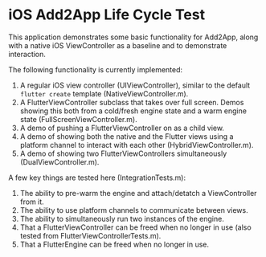 # iOS Add2App Life Cycle Test

This application demonstrates some basic functionality for Add2App,
along with a native iOS ViewController as a baseline and to demonstrate
interaction.

The following functionality is currently implemented:

1. A regular iOS view controller (UIViewController), similar to the default
   `flutter create` template (NativeViewController.m).
1. A FlutterViewController subclass that takes over full screen. Demos showing
   this both from a cold/fresh engine state and a warm engine state
   (FullScreenViewController.m).
1. A demo of pushing a FlutterViewController on as a child view.
1. A demo of showing both the native and the Flutter views using a platform
   channel to interact with each other (HybridViewController.m).
1. A demo of showing two FlutterViewControllers simultaneously
   (DualViewController.m).

A few key things are tested here (IntegrationTests.m):

1. The ability to pre-warm the engine and attach/detatch a ViewController from
   it.
1. The ability to use platform channels to communicate between views.
1. The ability to simultaneously run two instances of the engine.
1. That a FlutterViewController can be freed when no longer in use (also tested
   from FlutterViewControllerTests.m).
1. That a FlutterEngine can be freed when no longer in use.